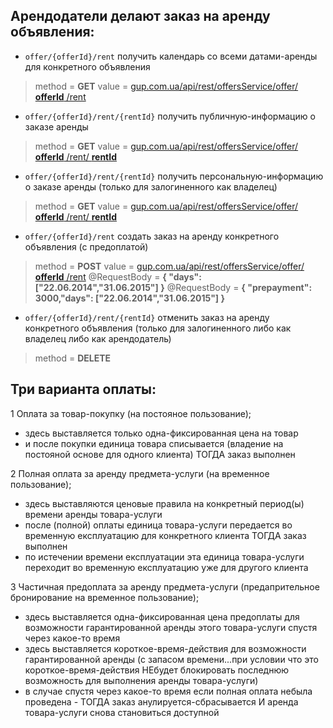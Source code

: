 
Арендодатели делают заказ на аренду объявления:
------------------

* `offer/{offerId}/rent` получить календарь со всеми датами-аренды для конкретного объявления
> method = **GET**
> value =  [gup.com.ua/api/rest/offersService/offer/ **offerId** /rent](http://gup.com.ua/api/rest/offersService/offer/{offerId}/rent)

* `offer/{offerId}/rent/{rentId}` получить публичную-информацию о заказе аренды
> method = **GET**
> value =  [gup.com.ua/api/rest/offersService/offer/ **offerId** /rent/ **rentId**](http://gup.com.ua/api/rest/offersService/offer/{offerId}/rent/{rentId})

* `offer/{offerId}/rent/{rentId}` получить персональную-информацию о заказе аренды (только для залогиненного как владелец)
> method = **GET**
> value =  [gup.com.ua/api/rest/offersService/offer/ **offerId** /rent/ **rentId**](http://gup.com.ua/api/rest/offersService/offer/{offerId}/rent/{rentId})

* `offer/{offerId}/rent` создать заказ на аренду конкретного объявления (с предоплатой)
> method = **POST**
> value =  [gup.com.ua/api/rest/offersService/offer/ **offerId** /rent](http://gup.com.ua/api/rest/offersService/offer/{offerId}/rent)
> @RequestBody = **{ "days": ["22.06.2014","31.06.2015"] }**
> @RequestBody = **{ "prepayment": 3000,"days": ["22.06.2014","31.06.2015"] }**

* `offer/{offerId}/rent/{rentId}` отменить заказ на аренду конкретного объявления (только для залогиненного либо как владелец либо как арендодатель)
> method = **DELETE**


Три варианта оплаты:
------------------
1 Оплата за товар-покупку (на постояное пользование);
 *    здесь выставляется только одна-фиксированная цена на товар
 *    и после покупки единица товара списывается (владение на постояной основе для одного клиента) ТОГДА заказ выполнен

2 Полная оплата за аренду предмета-услуги (на временное пользование);
 *    здесь выставляются ценовые правила на конкретный период(ы) времени аренды товара-услуги
 *    после (полной) оплаты единица товара-услуги передается во временную експлуатацию для конкретного клиента ТОГДА заказ выполнен
 *    по истечении времени експлуатации эта единица товара-услуги переходит во временную експлуатацию уже для другого клиента

3 Частичная предоплата за аренду предмета-услуги (предапрительное бронирование на временное пользование);
 *    здесь выставляется одна-фиксированная цена предоплаты для возможности гарантированной аренды этого товара-услуги спустя через какое-то время
 *    здесь выставляется короткое-время-действия для возможности гарантированной аренды (с запасом времени...при условии что это короткое-время-действия НЕбудет блокировать последнюю возможность для выполнения аренды товара-услуги)
 *    в случае спустя через какое-то время если полная оплата небыла проведена - ТОГДА заказ анулируется-сбрасывается И аренда товара-услуги снова становиться доступной

